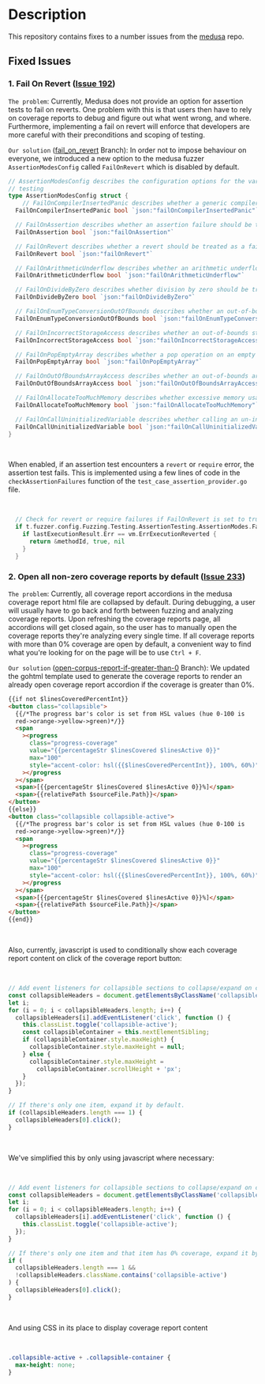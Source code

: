 # Description

This repository contains fixes to a number issues from the [medusa](https://github.com/crytic/medusa) repo.

## Fixed Issues

### 1. Fail On Revert ([Issue 192](https://github.com/crytic/medusa/issues/192))

`The problem`: Currently, Medusa does not provide an option for assertion tests to fail on reverts. One problem with this is that users then have to rely on coverage reports to debug and figure out what went wrong, and where. Furthermore, implementing a fail on revert will enforce that developers are more careful with their preconditions and scoping of testing.

`Our solution` ([fail_on_revert](https://github.com/brainycodelab/medusa-fork/tree/fail_on_revert) Branch): In order not to impose behaviour on everyone, we introduced a new option to the medusa fuzzer `AssertionModesConfig` called `FailOnRevert` which is disabled by default.

```go
// AssertionModesConfig describes the configuration options for the various modes that can be enabled for assertion
// testing
type AssertionModesConfig struct {
    // FailOnCompilerInsertedPanic describes whether a generic compiler inserted panic should be treated as a failing case
  FailOnCompilerInsertedPanic bool `json:"failOnCompilerInsertedPanic"`

  // FailOnAssertion describes whether an assertion failure should be treated as a failing case
  FailOnAssertion bool `json:"failOnAssertion"`

  // FailOnRevert describes whether a revert should be treated as a failing case
  FailOnRevert bool `json:"failOnRevert"`

  // FailOnArithmeticUnderflow describes whether an arithmetic underflow should be treated as a failing case
  FailOnArithmeticUnderflow bool `json:"failOnArithmeticUnderflow"`

  // FailOnDivideByZero describes whether division by zero should be treated as a failing case
  FailOnDivideByZero bool `json:"failOnDivideByZero"`

  // FailOnEnumTypeConversionOutOfBounds describes whether an out-of-bounds enum access should be treated as a failing case
  FailOnEnumTypeConversionOutOfBounds bool `json:"failOnEnumTypeConversionOutOfBounds"`

  // FailOnIncorrectStorageAccess describes whether an out-of-bounds storage access should be treated as a failing case
  FailOnIncorrectStorageAccess bool `json:"failOnIncorrectStorageAccess"`

  // FailOnPopEmptyArray describes whether a pop operation on an empty array should be treated as a failing case
  FailOnPopEmptyArray bool `json:"failOnPopEmptyArray"`

  // FailOnOutOfBoundsArrayAccess describes whether an out-of-bounds array access should be treated as a failing case
  FailOnOutOfBoundsArrayAccess bool `json:"failOnOutOfBoundsArrayAccess"`

  // FailOnAllocateTooMuchMemory describes whether excessive memory usage should be treated as a failing case
  FailOnAllocateTooMuchMemory bool `json:"failOnAllocateTooMuchMemory"`

  // FailOnCallUninitializedVariable describes whether calling an un-initialized variable should be treated as a failing case
  FailOnCallUninitializedVariable bool `json:"failOnCallUninitializedVariable"`
}
```

  <br />

When enabled, if an assertion test encounters a `revert` or `require` error, the assertion test fails. This is implemented using a few lines of code in the `checkAssertionFailures` function of the `test_case_assertion_provider.go` file.

  <br />

```go
  // Check for revert or require failures if FailOnRevert is set to true
  if t.fuzzer.config.Fuzzing.Testing.AssertionTesting.AssertionModes.FailOnRevert {
    if lastExecutionResult.Err == vm.ErrExecutionReverted {
      return &methodId, true, nil
    }
  }
```

### 2. Open all non-zero coverage reports by default ([Issue 233](https://github.com/crytic/medusa/issues/233))

`The problem`: Currently, all coverage report accordions in the medusa coverage report html file are collapsed by default. During debugging, a user will usually have to go back and forth between fuzzing and analyzing coverage reports. Upon refreshing the coverage reports page, all accordions will get closed again, so the user has to manually open the coverage reports they're analyzing every single time. If all coverage reports with more than 0% coverage are open by default, a convenient way to find what you're looking for on the page will be to use `Ctrl + F`.

`Our solution` ([open-corpus-report-if-greater-than-0](https://github.com/brainycodelab/medusa-fork/tree/open-corpus-report-if-greater-than-0) Branch): We updated the gohtml template used to generate the coverage reports to render an already open coverage report accordion if the coverage is greater than 0%.

```html
{{if not $linesCoveredPercentInt}}
<button class="collapsible">
  {{/*The progress bar's color is set from HSL values (hue 0-100 is
  red->orange->yellow->green)*/}}
  <span
    ><progress
      class="progress-coverage"
      value="{{percentageStr $linesCovered $linesActive 0}}"
      max="100"
      style="accent-color: hsl({{$linesCoveredPercentInt}}, 100%, 60%)"
    ></progress
  ></span>
  <span>[{{percentageStr $linesCovered $linesActive 0}}%]</span>
  <span>{{relativePath $sourceFile.Path}}</span>
</button>
{{else}}
<button class="collapsible collapsible-active">
  {{/*The progress bar's color is set from HSL values (hue 0-100 is
  red->orange->yellow->green)*/}}
  <span
    ><progress
      class="progress-coverage"
      value="{{percentageStr $linesCovered $linesActive 0}}"
      max="100"
      style="accent-color: hsl({{$linesCoveredPercentInt}}, 100%, 60%)"
    ></progress
  ></span>
  <span>[{{percentageStr $linesCovered $linesActive 0}}%]</span>
  <span>{{relativePath $sourceFile.Path}}</span>
</button>
{{end}}
```

<br />

Also, currently, javascript is used to conditionally show each coverage report content on click of the coverage report button:

<br />

```js
// Add event listeners for collapsible sections to collapse/expand on click.
const collapsibleHeaders = document.getElementsByClassName('collapsible');
let i;
for (i = 0; i < collapsibleHeaders.length; i++) {
  collapsibleHeaders[i].addEventListener('click', function () {
    this.classList.toggle('collapsible-active');
    const collapsibleContainer = this.nextElementSibling;
    if (collapsibleContainer.style.maxHeight) {
      collapsibleContainer.style.maxHeight = null;
    } else {
      collapsibleContainer.style.maxHeight =
        collapsibleContainer.scrollHeight + 'px';
    }
  });
}

// If there's only one item, expand it by default.
if (collapsibleHeaders.length === 1) {
  collapsibleHeaders[0].click();
}
```

<br />

We've simplified this by only using javascript where necessary:

<br />

```js
// Add event listeners for collapsible sections to collapse/expand on click.
const collapsibleHeaders = document.getElementsByClassName('collapsible');
let i;
for (i = 0; i < collapsibleHeaders.length; i++) {
  collapsibleHeaders[i].addEventListener('click', function () {
    this.classList.toggle('collapsible-active');
  });
}

// If there's only one item and that item has 0% coverage, expand it by default.
if (
  collapsibleHeaders.length === 1 &&
  !collapsibleHeaders.className.contains('collapsible-active')
) {
  collapsibleHeaders[0].click();
}
```

<br />

And using CSS in its place to display coverage report content

<br />

```css
.collapsible-active + .collapsible-container {
  max-height: none;
}
```

